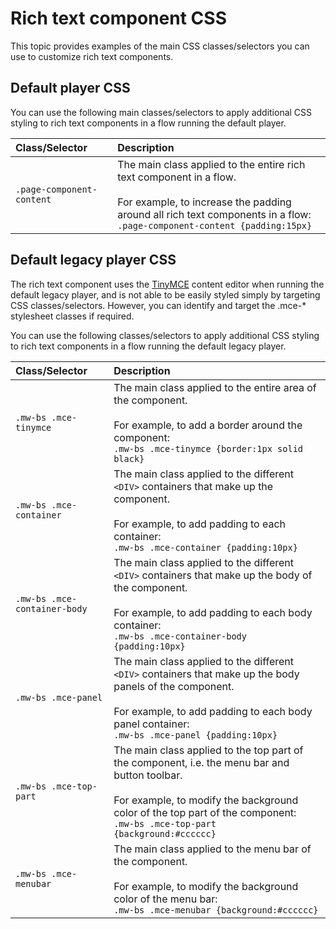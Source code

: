 # Rich text component CSS 

<head>
  <meta name="guidename" content="Flow"/>
  <meta name="context" content="GUID-878bfea7-79f3-47cb-9781-fb0a0eca4a0d"/>
</head>


This topic provides examples of the main CSS classes/selectors you can use to customize rich text components.

## Default player CSS 

You can use the following main classes/selectors to apply additional CSS styling to rich text components in a flow running the default player.

|Class/Selector|Description|
|:-------------|:----------|
|`.page-component-content`|The main class applied to the entire rich text component in a flow.<br/><br/>For example, to increase the padding around all rich text components in a flow:<br/>`.page-component-content {padding:15px}`|


## Default legacy player CSS 

The rich text component uses the [TinyMCE](https://www.tiny.cloud/) content editor when running the default legacy player, and is not able to be easily styled simply by targeting CSS classes/selectors. However, you can identify and target the .mce-\* stylesheet classes if required.

You can use the following classes/selectors to apply additional CSS styling to rich text components in a flow running the default legacy player.

|Class/Selector|Description|
|:-------------|:----------|
|`.mw-bs .mce-tinymce`|The main class applied to the entire area of the component.<br/><br/>For example, to add a border around the component:<br/>`.mw-bs .mce-tinymce {border:1px solid black}`|
|`.mw-bs .mce-container`|The main class applied to the different `<DIV>` containers that make up the component.<br/><br/>For example, to add padding to each container:<br/>`.mw-bs .mce-container {padding:10px}`|
|`.mw-bs .mce-container-body`|The main class applied to the different `<DIV>` containers that make up the body of the component.<br/><br/>For example, to add padding to each body container:<br/>`.mw-bs .mce-container-body {padding:10px}`|
|`.mw-bs .mce-panel`|The main class applied to the different `<DIV>` containers that make up the body panels of the component.<br/><br/>For example, to add padding to each body panel container:<br/>`.mw-bs .mce-panel {padding:10px}`|
|`.mw-bs .mce-top-part`|The main class applied to the top part of the component, i.e. the menu bar and button toolbar.<br/><br/>For example, to modify the background color of the top part of the component:<br/>`.mw-bs .mce-top-part {background:#cccccc}`|
|`.mw-bs .mce-menubar`|The main class applied to the menu bar of the component.<br/><br/>For example, to modify the background color of the menu bar:<br/>`.mw-bs .mce-menubar {background:#cccccc}`|
